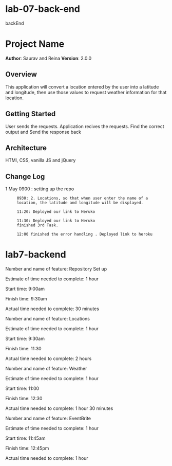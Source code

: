 # lab-07-back-end
backEnd


# Project Name

**Author**: Saurav and Reina
**Version**: 2.0.0 

## Overview
This application will convert a location entered by the user into a latitude and longitude, then use those values to request weather information for that location. 

## Getting Started
User sends the requests.
Application recives the requests.
Find the correct output and
Send the response back 

## Architecture
HTMl, CSS, vanilla JS and jQuery

## Change Log
1 May 0900 : setting up the repo

         0930: 2. Locations, so that when user enter the name of a 
         location, the latitude and longitude will be displayed.

         11:20: Deployed our link to Heruko

         11:30: Deployed our link to Heruko 
         finished 3rd Task.
         
         12:00 finished the error handling . Deployed link to heroku 
         
# lab7-backend

Number and name of feature: Repository Set up

Estimate of time needed to complete: 1 hour

Start time: 9:00am

Finish time: 9:30am

Actual time needed to complete: 30 minutes


Number and name of feature: Locations

Estimate of time needed to complete: 1 hour

Start time: 9:30am

Finish time: 11:30

Actual time needed to complete: 2 hours


Number and name of feature: Weather

Estimate of time needed to complete: 1 hour

Start time: 11:00

Finish time: 12:30

Actual time needed to complete: 1 hour 30 minutes


Number and name of feature: EventBrite

Estimate of time needed to complete: 1 hour

Start time: 11:45am

Finish time: 12:45pm

Actual time needed to complete: 1 hour
